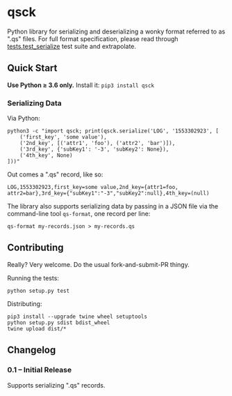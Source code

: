 
qsck
====

Python library for serializing and deserializing a wonky format referred to
as ".qs" files. For full format specification, please read through
[tests.test_serialize](https://github.com/mblomdahl/qsck/blob/master/tests/test_serialize.py)
test suite and extrapolate.


Quick Start
-----------

**Use Python ≥ 3.6 only.** Install it: `pip3 install qsck`

### Serializing Data

Via Python:

    python3 -c "import qsck; print(qsck.serialize('LOG', '1553302923', [
        ('first_key', 'some value'),
        ('2nd_key', [('attr1', 'foo'), ('attr2', 'bar')]),
        ('3rd_key', {'subKey1': '-3', 'subKey2': None}),
        ('4th_key', None)
    ]))"


Out comes a ".qs" record, like so:

    LOG,1553302923,first_key=some value,2nd_key={attr1=foo, attr2=bar},3rd_key={"subKey1":"-3","subKey2":null},4th_key=(null)


The library also supports serializing data by passing in a JSON file via
the command-line tool `qs-format`, one record per line:

    qs-format my-records.json > my-records.qs


Contributing
------------

Really? Very welcome. Do the usual fork-and-submit-PR thingy.

Running the tests:

    python setup.py test


Distributing:

    pip3 install --upgrade twine wheel setuptools
    python setup.py sdist bdist_wheel
    twine upload dist/*


Changelog
---------

### 0.1 – Initial Release

Supports serializing ".qs" records.


